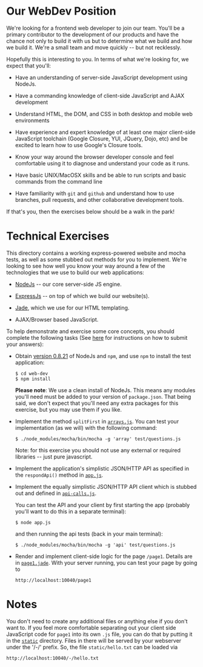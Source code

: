 Our WebDev Position
===================

We're looking for a frontend web developer to join our team. You'll be a primary
contributor to the development of our products and have the chance not only to
build it with us but to determine what we build and how we build it. We're a
small team and move quickly -- but not recklessly.

Hopefully this is interesting to you. In terms of what we're looking for, we
expect that you'll:

-   Have an understanding of server-side JavaScript development using NodeJs.

-   Have a commanding knowledge of client-side JavaScript and AJAX development

-   Understand HTML, the DOM, and CSS in both desktop and mobile web
    environments

-   Have experience and expert knowledge of at least one major client-side
    JavaScript toolchain (Google Closure, YUI, JQuery, Dojo, etc) and be excited
    to learn how to use Google's Closure tools.

-   Know your way around the browser developer console and feel comfortable
    using it to diagnose and understand your code as it runs.

-   Have basic UNIX/MacOSX skills and be able to run scripts and basic commands
    from the command line

-   Have familiarity with `git` and `github` and understand how to use branches,
    pull requests, and other collaborative development tools.

If that's you, then the exercises below should be a walk in the park!

Technical Exercises
===================

This directory contains a working express-powered website and mocha tests, as
well as some stubbed out methods for you to implement. We're looking to see how
well you know your way around a few of the technologies that we use to build our
web applications:

-   [NodeJs](http://nodejs.org/) -- our core server-side JS engine.

-   [ExpressJs](http://expressjs.com/) -- on top of which we build our
    website(s).

-   [Jade](http://jade-lang.com/), which we use for our HTML templating.

-   AJAX/Browser based JavaScript.

To help demonstrate and exercise some core concepts, you should complete the
following tasks (See [here](https://github.com/h162/candidates#submitting-your-answers) for instructions on how to submit your answers):

-   Obtain [version 0.8.21](http://nodejs.org/dist/v0.8.21/) of NodeJs and
    `npm`, and use `npm` to install the test application:

        $ cd web-dev
        $ npm install

    **Please note**: We use a clean install of NodeJs. This means any modules
    you'll need must be added to your version of `package.json`. That being
    said, we don't expect that you'll need any extra packages for this exercise,
    but you may use them if you like.

-   Implement the method `splitFirst` in
    [`arrays.js`](https://github.com/h162/candidates/blob/master/web-dev/arrays.js).
    You can test your implementation (as we will) with the following command:
        
        $ ./node_modules/mocha/bin/mocha -g 'array' test/questions.js

    Note: for this exercise you should not use any external or required
    libraries -- just pure javascript.

-   Implement the application's simplistic JSON/HTTP API as specified in the
    `respondApi()` method in
    [`app.js`](https://github.com/h162/candidates/blob/master/web-dev/app.js).

-   Implement the equally simplistic JSON/HTTP API client which is stubbed out
    and defined in
    [`api-calls.js`](https://github.com/h162/candidates/blob/master/web-dev/api-calls.js).

    You can test the API and your client by first starting the app (probably
    you'll want to do this in a separate terminal):

        $ node app.js

    and then running the api tests (back in your main terminal):

        $ ./node_modules/mocha/bin/mocha -g 'api' test/questions.js

-   Render and implement client-side logic for the page `/page1`. Details are in
    [`page1.jade`](https://github.com/h162/candidates/blob/master/web-dev/views/page1.jade).
    With your server running, you can test your page by going to 
    
        http://localhost:10040/page1

Notes
=====

You don't need to create any additional files or anything else if you don't want
to. If you feel more comfortable separating out your client side JavaScript code
for `page1` into its own `.js` file, you can do that by putting it in the
[`static`](https://github.com/h162/candidates/tree/master/web-dev/static)
directory. Files in there will be served by your webserver under the '/-/'
prefix. So, the file `static/hello.txt` can be loaded via

    http://localhost:10040/-/hello.txt
